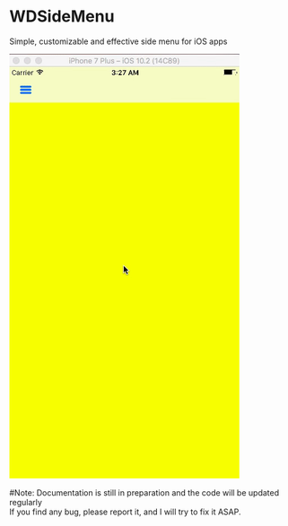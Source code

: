 # WDSideMenu
Simple, customizable and effective side menu for iOS apps

![GitHub Logo](/docs/images/WDSideMenu.gif)

#Note:
Documentation is still in preparation and the code will be updated regularly
<br>If you find any bug, please report it, and I will try to fix it ASAP.
